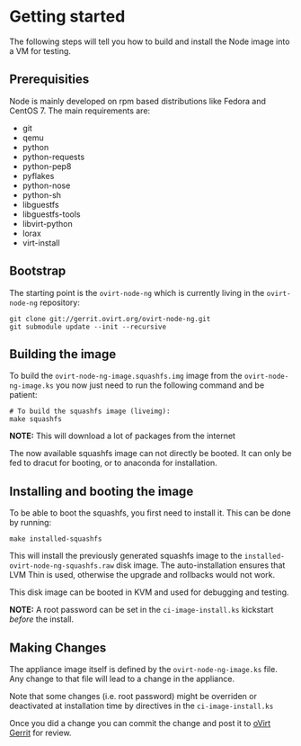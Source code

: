 # Getting started

The following steps will tell you how to build and install the Node image into
a VM for testing.

## Prerequisities

Node is mainly developed on rpm based distributions like Fedora and CentOS 7.
The main requirements are:

- git
- qemu
- python
- python-requests
- python-pep8
- pyflakes
- python-nose
- python-sh
- libguestfs
- libguestfs-tools
- libvirt-python
- lorax
- virt-install

## Bootstrap

The starting point is the `ovirt-node-ng` which is currently living in
the `ovirt-node-ng` repository:

    git clone git://gerrit.ovirt.org/ovirt-node-ng.git
    git submodule update --init --recursive


## Building the image

To build the `ovirt-node-ng-image.squashfs.img` image from
the `ovirt-node-ng-image.ks` you now just need to run the
following command and be patient:

    # To build the squashfs image (liveimg):
    make squashfs

**NOTE:** This will download a lot of packages from the internet

The now available squashfs image can not directly be booted.
It can only be fed to dracut for booting, or to anaconda for installation.


## Installing and booting the image

To be able to boot the squashfs, you first need to install it.
This can be done by running:

    make installed-squashfs

This will install the previously generated squashfs image to the
`installed-ovirt-node-ng-squashfs.raw` disk image.
The auto-installation ensures that LVM Thin is used, otherwise the upgrade and
rollbacks would not work.

This disk image can be booted in KVM and used for debugging and testing.

**NOTE:** A root password can be set in the
`ci-image-install.ks` kickstart _before_ the install.


## Making Changes

The appliance image itself is defined by the `ovirt-node-ng-image.ks`
file. Any change to that file will lead to a change in the appliance.

Note that some changes (i.e. root password) might be overriden or deactivated
at installation time by directives in the
`ci-image-install.ks`

Once you did a change you can commit the change and post it to
[oVirt Gerrit](http://gerrit.ovirt.org) for review.
